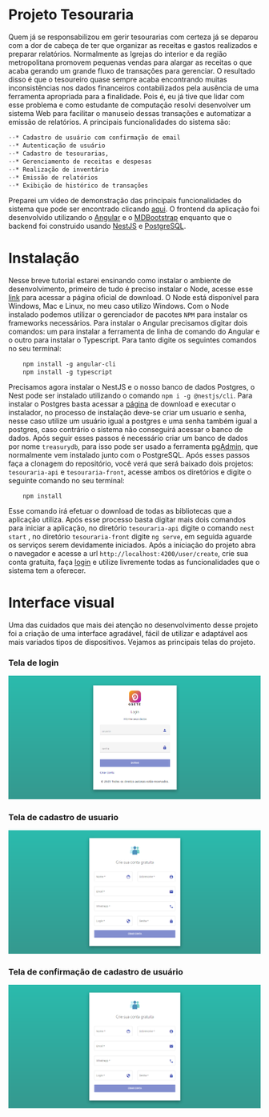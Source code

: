 # Projeto Tesouraria
 
Quem já se responsabilizou em gerir tesourarias com certeza já se deparou com a dor de cabeça de ter que organizar as receitas e gastos realizados e preparar relatórios. Normalmente as Igrejas do interior e da região metropolitana promovem pequenas vendas para alargar as receitas o que acaba gerando um grande fluxo de transações para gerenciar. O resultado disso é que o tesoureiro quase sempre acaba encontrando muitas inconsistências nos dados financeiros contabilizados  pela ausência de uma ferramenta apropriada para a finalidade. Pois é, eu já tive que lidar com esse problema e como estudante de computação resolvi desenvolver um sistema Web para facilitar o manuseio dessas transações e automatizar a emissão de relatórios. A principais funcionalidades do sistema são:
   
    ⋅⋅* Cadastro de usuário com confirmação de email
    ⋅⋅* Autenticação de usuário
    ⋅⋅* Cadastro de tesourarias,
    ⋅⋅* Gerenciamento de receitas e despesas
    ⋅⋅* Realização de inventário
    ⋅⋅* Emissão de relatórios
    ⋅⋅* Exibição de histórico de transações
 
Preparei um vídeo de demonstração das principais funcionalidades do sistema que pode ser encontrado clicando [aqui](https://youtu.be/zXt22wRJhk0). O frontend da aplicação foi desenvolvido utilizando o [Angular](https://angular.io/) e o [MDBootstrap](https://mdbootstrap.com/docs/angular/getting-started/download/) enquanto que o backend foi construido usando [NestJS](https://nestjs.com/) e [PostgreSQL](https://www.postgresql.org/download/).
 
# Instalação
 
Nesse breve tutorial estarei ensinando como instalar o ambiente de desenvolvimento, primeiro de tudo é preciso instalar o Node, acesse esse [link](https://nodejs.org/en/download/) para acessar a página oficial de download. O Node está disponível para Windows, Mac e Linux, no meu caso utilizo Windows. Com o Node instalado podemos utilizar o gerenciador de pacotes `NPM` para instalar os frameworks necessários. Para instalar o Angular precisamos digitar dois comandos: um para instalar a ferramenta de linha de comando do Angular e o outro para instalar o Typescript. Para tanto digite os seguintes comandos no seu terminal:
```
    npm install -g angular-cli
    npm install -g typescript
```
 
Precisamos agora instalar o NestJS e o nosso banco de dados Postgres, o Nest pode ser instalado utilizando o comando `npm i -g @nestjs/cli`. Para instalar o Postgres basta acessar a [página](https://www.postgresql.org/download/) de download e executar o instalador, no processo de instalação deve-se criar um usuario e senha, nesse caso utilize um usuário igual a postgres e uma senha também igual a postgres, caso contrário o sistema não conseguirá acessar o banco de dados. Após seguir esses passos é necessário criar um banco de dados por nome `treasurydb`, para isso pode ser usado a ferramenta [pgAdmin](https://www.pgadmin.org/download/), que normalmente vem instalado junto com o PostgreSQL. Após esses passos faça a clonagem do repositório, você verá que será baixado dois projetos: `tesouraria-api` e `tesouraria-front`, acesse ambos os diretórios e digite o seguinte comando no seu terminal:  
 
```
    npm install
```
 
Esse comando irá efetuar o download de todas as bibliotecas que a aplicação utiliza. Após esse processo basta digitar mais dois comandos para iniciar a aplicação, no diretório `tesouraria-api` digite o comando `nest start` , no diretório `tesouraria-front` digite `ng serve`, em seguida aguarde os serviços serem devidamente iniciados. Após a iniciação do projeto abra o navegador e acesse a url `http://localhost:4200/user/create`, crie sua conta gratuita, faça [login](http://localhost:4200/login) e utilize livremente todas as funcionalidades que o sistema tem a oferecer.

# Interface visual

Uma das cuidados que mais dei atenção no desenvolvimento desse projeto foi a criação de uma interface agradável, fácil de utilizar e adaptável aos mais variados tipos de dispositivos. Vejamos as principais telas do projeto.

### Tela de login
![Tela de login](capturas/treasury-7.png)

### Tela de cadastro de usuario
![Tela de login](capturas/treasury-8.png)

### Tela de confirmação de cadastro de usuário
![Tela de login](capturas/treasury-8.png)